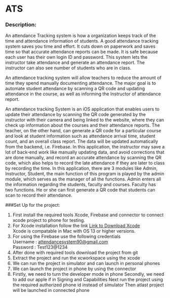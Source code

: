 # ATS 
### Description:
An attendance Tracking system is how a organization keeps track of the time and attendance information of students. A good attendance tracking system saves you time and effort.  It cuts down on paperwork and saves time so that accurate attendance reports can be made. It is safe because each user has their own login ID and password. This system lets the instructor take attendance and generate an attendance report. The instructor can also see number of students who are in class.

An attendance tracking system will allow teachers to reduce the amount of time they spend manually documenting attendance. The major goal is to automate student attendance by scanning a QR code and updating attendance in the course, as well as informing the Instructor of attendance report.

An attendance tracking System is an  iOS application that enables users to update their attendance by scanning the QR code generated by the instructor with their camera and being linked to the website, where they can check up information about the courses and their attendance reports. The teacher, on the other hand, can generate a QR code for a particular course and look at student information such as attendance arrival time, student count, and an overall class report. The data will be updated automatically from the backend, i.e. Firebase. In this application, the instructor may save a lot of back-end work like manually updating data, and avoid corrections that are done manually, and record an accurate attendance by scanning the QR code, which also helps to record the late attendance if they are later to class by recording the time. In this application, there are 3 modules like Admin, Instructor, Student, the main function of this program is played by the admin module, which serves as the manager of all the functions. Admin enters all the information regarding the students, faculty and courses. Faculty has two functions. He or she can first generate a QR code that students can scan to record their attendance. 

###Set Up for the project:
1. First install the required tools Xcode, Firebase and connector to connect xcode project to phone for testing.
2. For Xcode installation follow the link 
   [Link to Download Xcode](https://download.developer.apple.com/Developer_Tools/Xcode_14.1/Xcode_14.1.xip)<br>
   Xcode is compatable in Mac with OS 13 or higher versions.
3. For using the Firebase use the following credentials<br>
   Username : attendancesystem90@gmail.com<br>
   Password : Test123@1234
4. After done with required tools download the project from git
5. Extract the project and run the xcworkspace using the xcode
6. We can run the project in simulator and can launch in personal phones
7. We can launch the project in phone by using the connector
8. Firstly, we need to turn the developer mode in phone
   Secondly, we need to add our apple if in Signing and Capabilities
   Next run the project using the required authorized phone id instead of simulator
   Then atlast project will be launched in connected phone


